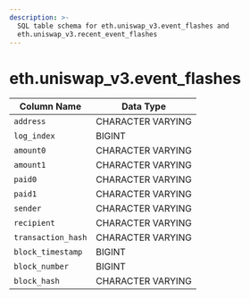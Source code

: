 ```yaml
---
description: >-
  SQL table schema for eth.uniswap_v3.event_flashes and
  eth.uniswap_v3.recent_event_flashes
---
```


# eth.uniswap\_v3.event\_flashes

| Column Name        | Data Type         |
| ------------------ | ----------------- |
| `address`          | CHARACTER VARYING |
| `log_index`        | BIGINT            |
| `amount0`          | CHARACTER VARYING |
| `amount1`          | CHARACTER VARYING |
| `paid0`            | CHARACTER VARYING |
| `paid1`            | CHARACTER VARYING |
| `sender`           | CHARACTER VARYING |
| `recipient`        | CHARACTER VARYING |
| `transaction_hash` | CHARACTER VARYING |
| `block_timestamp`  | BIGINT            |
| `block_number`     | BIGINT            |
| `block_hash`       | CHARACTER VARYING |
